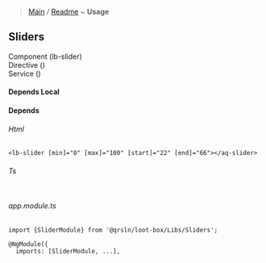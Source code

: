 > [Main](../../../readme.md) / [Readme](readme.md) ~ **Usage**

## Sliders
Component (lb-slider)  
Directive ()  
Service ()  

#### Depends Local

#### Depends

###### Html
```
<lb-slider [min]="0" [max]="100" [start]="22" [end]="66"></aq-slider>
```
###### Ts
```

```  
###### app.module.ts
```
import {SliderModule} from '@qrsln/loot-box/Libs/Sliders';

@NgModule({
  imports: [SliderModule, ...],

```  
